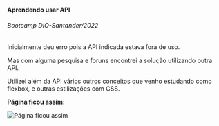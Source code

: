 #### Aprendendo usar API
###### Bootcamp DIO-Santander/2022

Inicialmente deu erro pois a API indicada estava fora de uso.

Mas com alguma pesquisa e foruns encontrei a solução utilizando outra API.

Utilizei além da API vários outros conceitos que venho estudando como flexbox, e outras estilizações com CSS.

**Página ficou assim:**

![Página ficou assim](/assets/img/apicats.png)

